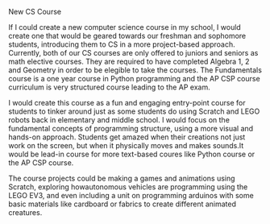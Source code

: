 New CS Course

 If I could create a new computer science course in my school, I would create one that would be geared towards our freshman and sophomore students,
introducing them to CS in a more project-based approach. Currently, both of our CS courses are only offered to juniors and seniors as math elective
courses. They are required to have completed Algebra 1, 2 and Geometry in order to be elegible to take the courses. The Fundamentals course is
a one year course in Python programming and the AP CSP course curriculum is very structured course leading to the AP exam.
  
  I would create this course as a fun and engaging entry-point course for students to tinker around just as some students do using Scratch and LEGO robots
back in elementary and middle school. I would focus on the fundamental concepts of programming structure, using a more visual and hands-on approach.
Students get amazed when their creations not just work on the screen, but when it physically moves and makes sounds.It would be lead-in course for more
text-based coures like Python course or the AP CSP course. 

  The course projects could be making a games and animations using Scratch, exploring howautonomous vehicles are programming using the LEGO EV3, 
and even including a unit on programming arduinos with some basic materials like cardboard or fabrics to create different animated creatures.
